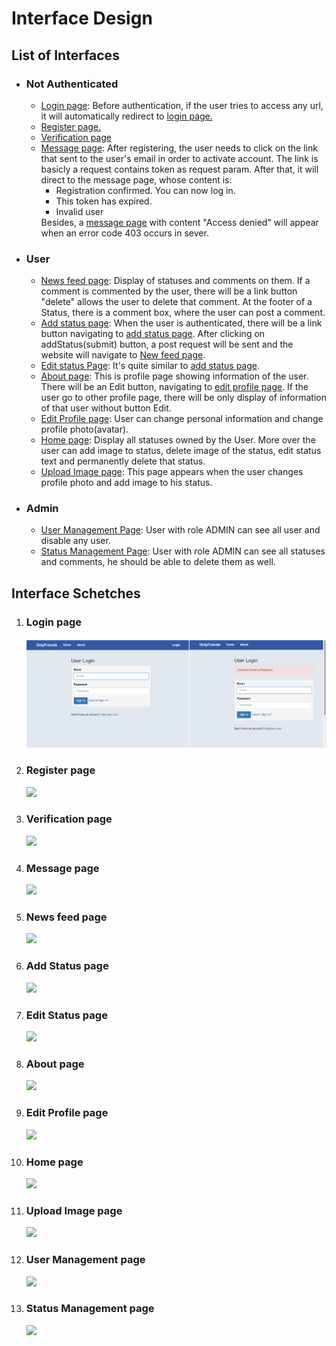 <h1> Interface Design</h1>
<h2> List of Interfaces</h2>
<ul>
  <li>
    <h3>Not Authenticated</h3>
    <ul>
      <li><a href="#login">Login page</a>: Before authentication, if the user tries to access any url, it will automatically redirect to <a href="#login">login page.</a></li>
      <li><a href="#register">Register page.</a></li>
      <li><a href="#verify">Verification page</a></li>
      <li><a href="#message">Message page</a>: After registering, the user needs to click on the link that sent to the user's email in order to activate account. The link is basicly a request contains token as request param. After that, it will direct to the message page, whose content is:
        <ul>
          <li>Registration confirmed. You can now log in.</li>
          <li>This token has expired.</li>
          <li>Invalid user</li>
        </ul>
        Besides, a <a href="#message">message page</a> with content "Access denied" will appear when an error code 403 occurs in sever.
      </li>
    </ul>
  </li>
  
  <li>
    <h3>User</h3>
    <ul>
      <li>
        <a href="#feed">News feed page</a>: Display of statuses and comments on them. If a comment is commented by the user, there will be a link button "delete" allows the user to delete that comment. At the footer of a Status, there is a comment box, where the user can post a comment.
      </li>
      <li>
        <a href="#addStatus">Add status page</a>: When the user is authenticated, there will be a link button navigating to <a href="#addStatus">add status page</a>. After clicking on addStatus(submit) button, a post request will be sent and the website will navigate to <a href="#feed">New feed page</a>.
      </li>
      <li>
        <a href="#editStatus">Edit status Page</a>: It's quite similar to <a href="#addStatus">add status page</a>.
      </li>
      <li>
        <a href="#about">About page</a>: This is profile page showing information of the user. There will be an Edit button, navigating to <a href="editProfile">edit profile page</a>. If the user go to other profile page, there will be only display of information of that user without button Edit.
      </li>
      <li>
        <a href="#editProfile">Edit Profile page</a>: User can change personal information and change profile photo(avatar).
      </li>
      <li>
        <a href="#home">Home page</a>: Display all statuses owned by the User. More over the user can add image to status, delete image of the status, edit status text and permanently delete that status.
      </li>
      <li>
        <a href="#uploadImg">Upload Image page</a>: This page appears when the user changes profile photo and add image to his status.
      </li>
    </ul>  
  </li>
  
  <li>
    <h3>Admin</h3>
    <ul>
      <li>
        <a href="#userManagement">User Management Page</a>: User with role ADMIN can see all user and disable any user.
      </li>
      <li>
        <a href="#statusManagement">Status Management Page</a>: User with role ADMIN can see all statuses and comments, he should be able to delete them as well.
      </li>
    </ul>
    
  </li>
</ul>

<h2>Interface Schetches</h2>
<ol>
  <li>
    <h3 id="login">Login page</h3>
    <img src="UI-sketches/login.png"/>
    
  
  <li>
    <h3 id="register">Register page</h3>
    <img src="#"/>
  </li>
  
  <li>
    <h3 id="verify">Verification page</h3>
    <img src="#"/>
  </li>
  
  <li>
    <h3 id="message">Message page</h3>
    <img src="#"/>
  </li>
  
   <li>
    <h3 id="feed">News feed page</h3>
    <img src="#"/>
   </li>
  
   <li>
    <h3 id="addStatus">Add Status page</h3>
    <img src="#"/>
   </li>
  
  <li>
    <h3 id="editStatus">Edit Status page</h3>
    <img src="#"/>
  </li>
  
   <li>
    <h3 id="about">About page</h3>
    <img src="#"/>
   </li>
  
   <li>
    <h3 id="editProfile">Edit Profile page</h3>
    <img src="#"/>
   </li>
  
   <li>
    <h3 id="home">Home page</h3>
    <img src="#"/>
   </li>
  
   <li>
    <h3 id="uploadImg">Upload Image page</h3>
    <img src="#"/>
   </li>
  
  <li>
    <h3 id="userManagement"> User Management page</h3>
    <img src="#">
  </li>
  
  <li>
    <h3 id="statusManament"> Status Management page</h3>
    <img src="#">
  </li>
</ol>
